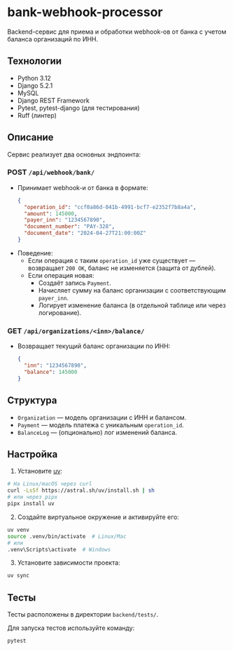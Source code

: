 # bank-webhook-processor

Backend-сервис для приема и обработки webhook-ов от банка с учетом баланса организаций по ИНН.

## Технологии

- Python 3.12
- Django 5.2.1
- MySQL
- Django REST Framework
- Pytest, pytest-django (для тестирования)
- Ruff (линтер)

## Описание

Сервис реализует два основных эндпоинта:

### POST `/api/webhook/bank/`

- Принимает webhook-и от банка в формате:
  ```json
  {
    "operation_id": "ccf0a86d-041b-4991-bcf7-e2352f7b8a4a",
    "amount": 145000,
    "payer_inn": "1234567890",
    "document_number": "PAY-328",
    "document_date": "2024-04-27T21:00:00Z"
  }
  ```
- Поведение:
  - Если операция с таким `operation_id` уже существует — возвращает `200 OK`, баланс не изменяется (защита от дублей).
  - Если операция новая:
    - Создаёт запись `Payment`.
    - Начисляет сумму на баланс организации с соответствующим `payer_inn`.
    - Логирует изменение баланса (в отдельной таблице или через логирование).

### GET `/api/organizations/<inn>/balance/`

- Возвращает текущий баланс организации по ИНН:
  ```json
  {
    "inn": "1234567890",
    "balance": 145000
  }
  ```

## Структура

- `Organization` — модель организации с ИНН и балансом.
- `Payment` — модель платежа с уникальным `operation_id`.
- `BalanceLog` — (опционально) лог изменений баланса.

## Настройка

1. Установите [uv](https://github.com/astral-sh/uv):

```bash
# На Linux/macOS через curl
curl -LsSf https://astral.sh/uv/install.sh | sh
# или через pipx
pipx install uv
```

2. Создайте виртуальное окружение и активируйте его:

```bash
uv venv
source .venv/bin/activate  # Linux/Mac
# или
.venv\Scripts\activate  # Windows
```

3. Установите зависимости проекта:

```bash
uv sync
```

## Тесты

Тесты расположены в директории `backend/tests/`.

Для запуска тестов используйте команду:
```bash
pytest
```
